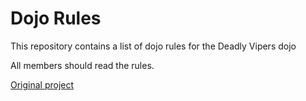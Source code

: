 Dojo Rules
==========

This repository contains a list of dojo rules for the Deadly Vipers dojo

All members should read the rules.

[Original project]("https://github.com/deadlyvipers")